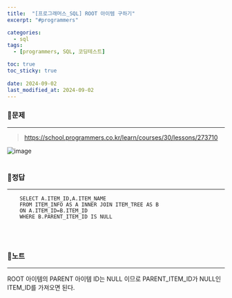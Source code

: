 ```yaml
---
title:  "[프로그래머스_SQL] ROOT 아이템 구하기"
excerpt: "#programmers"

categories:
  - sql
tags:
  - [programmers, SQL, 코딩테스트]

toc: true
toc_sticky: true
 
date: 2024-09-02
last_modified_at: 2024-09-02
---
```


### 📜문제
-----
> <https://school.programmers.co.kr/learn/courses/30/lessons/273710>  

![image](https://github.com/user-attachments/assets/f83a8ce0-3579-4c06-8659-f358c25c309e)
<br><br>  

### 📜정답
-----
```
    SELECT A.ITEM_ID,A.ITEM_NAME 
    FROM ITEM_INFO AS A INNER JOIN ITEM_TREE AS B
    ON A.ITEM_ID=B.ITEM_ID
    WHERE B.PARENT_ITEM_ID IS NULL
```  
<br><br>

### 📜노트
-----
ROOT 아이템의 PARENT 아이템 ID는 NULL 이므로 PARENT_ITEM_ID가 NULL인 ITEM_ID를 가져오면 된다.


